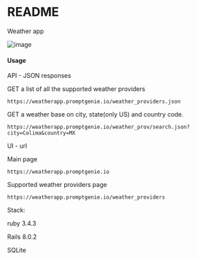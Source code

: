 # README

Weather app 


![image](https://github.com/user-attachments/assets/8807dc4c-8c51-4336-9ec1-9da3dc2a5cea)



#### Usage

API - JSON responses

GET a list of all the supported weather providers
```
https://weatherapp.promptgenie.io/weather_providers.json
```

GET a weather base on city, state(only US) and country code.

```
https://weatherapp.promptgenie.io/weather_prov/search.json?city=Colima&country=MX
```

UI - url

Main page
```
https://weatherapp.promptgenie.io
```

Supported weather providers page 
```
https://weatherapp.promptgenie.io/weather_providers
```


Stack:

ruby 3.4.3

Rails 8.0.2

SQLite

